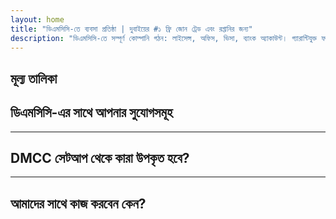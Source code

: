```yaml
---
layout: home
title: "ডিএমসিসি-তে ব্যবসা প্রতিষ্ঠা | দুবাইয়ের #১ ফ্রি জোন ট্রেড এবং রপ্তানির জন্য"
description: "ডিএমসিসি-তে সম্পূর্ণ কোম্পানি গঠন: লাইসেন্স, অফিস, ভিসা, ব্যাংক অ্যাকাউন্ট। গ্যারান্টিযুক্ত ফলাফলের সাথে পেশাদার সহায়তা।"
---
```


<!-- text="বৃদ্ধির উপর মনোনিবেশ করুন — ভাষার বিষয়টি iMind-কে সামলাতে দিন।" -->
<!-- text="ক্লাসরুমে বছরের পর বছর লাগে; iMind আজই প্রতিটি ভাষায় রিয়েল-টাইম বোঝাপড়া প্রদান করে।" -->
<!-- text="অনুবাদের যন্ত্রণায় নয়, বৃদ্ধিতে বিনিয়োগ করুন। আপনি উদ্ভাবন করুন, iMind ব্যাখ্যা করবে।" -->
<!-- <AuthButton text="Try Live Demo →" buttonClass="brand"/> -->

<HeroSection
title="**ডিএমসিসি** ফ্রি জোনে ব্যবসা নিবন্ধন"
text="ট্রেডিং, লজিস্টিকস, পণ্যদ্রব্য এবং আন্তর্জাতিক ব্যবসায়িক কার্যক্রমের জন্য টার্নকি সমাধান">

</HeroSection>

## মূল্য তালিকা

<PricingPlans :plans="[
  {
    title: 'DMCC-তে সরাসরি সেবা অর্ডার করুন',
    details: '**29,205** AED  **17** দিন',
    items: [
      'মধ্যস্থতাকারী ছাড়াই সরাসরি প্রবেশাধিকার',
      'কোনো অতিরিক্ত ফি নেই',
      'কোনো কমিশন নেই'
    ],
    linkText: 'Order directly',
    linkHref: '/guide/use-cases#negotiations',
    bullet: '💬'
  },
  {
    title: 'বিশেষজ্ঞ নির্দেশনার জন্য আমাদের **স্ট্যান্ডার্ড** প্ল্যান বেছে নিন',
    details: '**36,555** AED  **17** দিন',
    items: [
      'সময় সাশ্রয়ী',
      'পূর্বানুমানযোগ্য ফলাফল',
      'ব্যক্তিগত বিশেষজ্ঞ সহায়তা',
      'সেবা স্থানে বিজনেস-ক্লাস পরিবহন',
      'সর্বনিম্ন সম্পৃক্ততা প্রয়োজন'
    ],
    linkText: 'Order from expert',
    linkHref: '/guide/use-cases#operations',
    bullet: '⚡︎'
  },
  {
    title: '**সর্বোচ্চ মানের** বিশেষজ্ঞ নির্দেশনার জন্য আমাদের **প্রিমিয়াম** প্ল্যান বেছে নিন',
    details: '**42,055** AED  **15** দিন',
    items: [
      'একজন ব্যক্তির জন্য VIP বিমানবন্দর অভ্যর্থনা',
      'প্রিমিয়াম-ক্লাস বিমানবন্দর-হোটেল-বিমানবন্দর যাতায়াত',
      'দ্রুত VIP পদ্ধতি',
      'গ্যারান্টিযুক্ত ফলাফল',
      'ব্যক্তিগত বিশেষজ্ঞ 24/7 উপলব্ধ',
      'সেবা স্থানে প্রিমিয়াম-ক্লাস পরিবহন',
      'সর্বনিম্ন সম্পৃক্ততা প্রয়োজন'
    ],
    linkText: 'Order from expert',
    linkHref: '/guide/use-cases#operations',
    bullet: '💰'
  }
]" />

## ডিএমসিসি-এর সাথে আপনার সুযোগসমূহ

<FeatureBlock :card="{
  title: 'সম্পূর্ণ-সেবা ডিএমসিসি কোম্পানি গঠন',
  details: 'লাইসেন্সিং থেকে ভিসা এবং ব্যাংক অ্যাকাউন্ট পর্যন্ত — আমরা আপনার জন্য সম্পূর্ণ প্রক্রিয়া পরিচালনা করি।',
  items: [
    '⚡︎ ৫-৭ কার্যদিবসের মধ্যে ট্রেড, সার্ভিস বা কনসাল্টিং লাইসেন্স জারি করা হয়।',
    '✧ JLT (জুমেইরাহ লেক টাওয়ার্স)-এ অফিস স্পেস বা ফ্লেক্সি-ডেস্ক।',
    '✧ মালিক এবং কর্মচারীদের জন্য UAE রেসিডেন্সি ভিসা (২ বছরের বৈধতা)।',
    '✧ UAE-তে কর্পোরেট ব্যাংক অ্যাকাউন্ট খোলার ক্ষেত্রে সহায়তা।',
  ],
  link: '/guide/dmcc-setup-process',
  src: {
    light: '/content/iStock-1366951573.jpg',
    dark: '/content/iStock-1366951573.jpg',
  },
  inversion: false
}" />

<FeatureBlock :card="{
  title: 'কেন ডিএমসিসি গ্লোবাল ট্রেডে #১',
  details: 'একটি ফ্রি জোন যার দৃঢ় আন্তর্জাতিক খ্যাতি রয়েছে, EU, US এবং এশিয়ার অংশীদারদের দ্বারা বিশ্বস্ত।',
  items: [
    '⚡︎ শক্তিশালী ব্যবসায়িক ভাবমূর্তি: ডিএমসিসি ট্রেডিং কোম্পানিগুলির প্রথম পছন্দ।',
    '✧ ১০০% বিদেশি মালিকানা — স্থানীয় অংশীদার প্রয়োজন নেই।',
    '✧ সহজীকৃত রপ্তানি পদ্ধতি, সার্টিফিকেশন এবং লজিস্টিক সাপোর্ট।',
    '✧ বিভিন্ন ধরনের লাইসেন্স — স্বর্ণ ব্যবসা থেকে আইটি সেবা পর্যন্ত।',
  ],
  link: '/guide/why-dmcc',
  src: {
    light: '/content/iStock-1366951573.jpg',
    dark: '/content/iStock-1366951573.jpg',
  },
  inversion: true
}" />

<FeatureBlock :card="{
  title: 'নিশ্চিত কমপ্লায়েন্স এবং ঝুঁকি প্রশমন',
  details: 'UAE রেগুলেশন এবং আন্তর্জাতিক মানদণ্ডের সাথে পূর্ণ সামঞ্জস্য।',
  items: [
    '⚡︎ KYC এবং কর্পোরেট ডকুমেন্ট প্রস্তুতি।',
    '✧ UAE AML/CFT কমপ্লায়েন্সে সহায়তা [official source](https://u.ae/en/information-and-services/business/anti-money-laundering)।',
    '✧ VAT, ESR, এবং UBO রেজিস্ট্রেশনে সহায়তা।',
    '✧ রেজিস্ট্রেশনের পরে আপনার ব্যবসার জন্য চলমান আইনি সহায়তা।',
  ],
  link: '/guide/compliance-support',
  src: {
    light: '/content/iStock-1366951573.jpg',
    dark: '/content/iStock-1366951573.jpg',
  },
  inversion: false
}" />

---

## DMCC সেটআপ থেকে কারা উপকৃত হবে?

<FeatureCards :features="[
  {
    title: 'আমদানি-রপ্তানি কোম্পানিগুলি',
    details: 'চীন, ভারত, ইউরোপ এবং মধ্যপ্রাচ্য থেকে সোর্সিং করা ব্যবসাগুলির জন্য।',
    items: [
      'সরলীকৃত চুক্তি এবং সার্টিফিকেশন প্রক্রিয়া।',
      'UAE-এর মাধ্যমে কর-দক্ষ ব্যবসা।',
      'আন্তর্জাতিক ক্লায়েন্টদের সাথে শক্তিশালী সুনাম।',
    ],
    linkText: 'Learn more',
    link: '/guide/dmcc-use-cases#import-export'
  },
  {
    title: 'জুয়েলারি ও পণ্য ব্যবসা',
    details: 'সোনা, হীরা, ধাতু, কফি, চা এবং শস্য ব্যবসার জন্য।',
    items: [
      'মূল্যবান ধাতু এবং পণ্যের জন্য বিশেষ DMCC লাইসেন্স।',
      'রপ্তানি ডকুমেন্টেশন এবং সার্টিফিকেশনে সহায়তা।',
      'JAFZA এবং DP World এর মাধ্যমে দক্ষ লজিস্টিকস।',
    ],
    linkText: 'Explore solutions',
    link: '/guide/dmcc-use-cases#commodities'
  },
  {
    title: 'প্রযুক্তি কোম্পানিগুলি',
    details: 'বিশ্বব্যাপী ক্লায়েন্টদের জন্য SaaS, ডিজিটাল মার্কেটিং, সফটওয়্যার ডেভেলপমেন্ট।',
    items: [
      'আপনার সদর দপ্তরের জন্য মর্যাদাপূর্ণ free zone ঠিকানা।',
      'UAE সুবিধাগুলির সাথে অপটিমাইজড ট্যাক্স স্ট্রাকচার।',
      'DMCC লাইসেন্সের সাথে GCC এবং MENA মার্কেটে প্রবেশাধিকার।',
    ],
    linkText: 'View case studies',
    link: '/guide/dmcc-use-cases#it-business'
  }
]" />

---

## আমাদের সাথে কাজ করবেন কেন?

<FeatureBlock :card="{
  title: 'লাইসেন্স থেকে প্রথম চুক্তি পর্যন্ত বিশেষজ্ঞ সহায়তা',
  details: '৭ বছরের বেশি অভিজ্ঞতা নিয়ে, আমরা ট্রেডিং এবং রপ্তানি ব্যবসার জন্য DMCC কোম্পানি গঠনে বিশেষজ্ঞ। আমাদের আইনি দল শুরু থেকে শেষ পর্যন্ত একটি সুষ্ঠু এবং নিয়মানুবর্তী সেটআপ নিশ্চিত করে।',
  items: [
    '✧ স্থির প্যাকেজ সহ স্বচ্ছ মূল্য নির্ধারণ।',
    '✧ আপনার কেসের জন্য নিবেদিত অ্যাকাউন্ট ম্যানেজার এবং আইনি উপদেষ্টা।',
    '✧ DMCC এবং UAE ব্যাংকগুলির সাথে প্রমাণিত ট্র্যাক রেকর্ড।',
  ],
  link: '/guide/our-services',
  src: {
    light: '/content/iStock-1366951573.jpg',
    dark: '/content/iStock-1366951573.jpg',
  },
  inversion: true
}" />

<AuthButton text="বিনামূল্যে কোটেশন পান →" buttonClass="brand"/>
